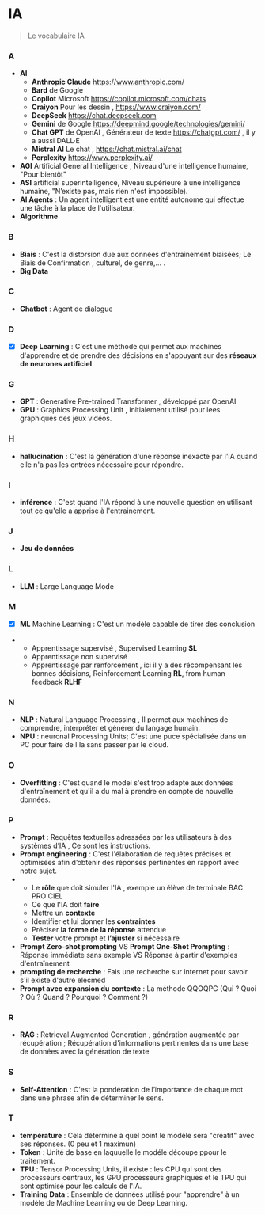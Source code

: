 # IA

> Le vocabulaire IA

### A
- **AI**
  * **Anthropic Claude** https://www.anthropic.com/
  * **Bard** de Google
  * **Copilot** Microsoft https://copilot.microsoft.com/chats
  * **Craiyon** Pour les dessin , https://www.craiyon.com/
  * **DeepSeek** https://chat.deepseek.com
  * **Gemini** de Google https://deepmind.google/technologies/gemini/
  * **Chat GPT** de OpenAI , Générateur de texte https://chatgpt.com/ , il y a aussi DALL·E
  *  **Mistral AI** Le chat , https://chat.mistral.ai/chat
  *  **Perplexity** https://www.perplexity.ai/
- **AGI** Artificial General Intelligence , Niveau d'une intelligence humaine, "Pour bientôt"
-  **ASI** artificial superintelligence, Niveau supérieure à une intelligence humaine, "N’existe pas, mais rien n'est impossible).
-  **AI Agents**      :  Un agent intelligent est une entité autonome qui effectue une tâche à la place de l'utilisateur.
-  **Algorithme**

### B
- **Biais**                 : C'est la distorsion due aux données d'entraînement biaisées; Le Biais de Confirmation  , culturel, de genre,... . 
- **Big Data**

### C
- **Chatbot**              :  Agent de dialogue

### D 
- [x] **Deep Learning**    : C'est une méthode qui permet aux machines d'apprendre et de prendre des décisions en s'appuyant sur des **réseaux de neurones artificiel**.

### G
- **GPT**                  :  Generative Pre-trained Transformer , développé par OpenAI
- **GPU**                  :  Graphics Processing Unit , initialement utilisé pour lees graphiques des jeux vidéos.   

### H
- **hallucination**        :  C'est la génération d'une réponse inexacte par l'IA quand elle n'a pas les entrèes nécessaire pour répondre.

### I
- **inférence**            : C'est quand l'IA répond à une nouvelle question en utilisant tout ce qu'elle a apprise à l'entrainement. 

### J
- **Jeu de données**

### L
- **LLM**                  :  Large Language Mode

### M
- [x] **ML**    Machine Learning  :  C'est un modèle capable de tirer des conclusion
- *    Apprentissage supervisé ,  Supervised Learning **SL**
  *    Apprentissage non supervisé
  *    Apprentissage par renforcement , ici il y a des récompensant les bonnes décisions, Reinforcement Learning  **RL**, from human feedback **RLHF**

### N
- **NLP**                   : Natural Language Processing , Il permet aux machines de comprendre, interpréter et générer du langage humain.
- **NPU**                   : neuronal Processing Units; C'est une puce spécialisée dans un PC pour faire de l'Ia sans passer par le cloud.    

### O
- **Overfitting**          : C'est quand le model s'est trop adapté aux données d'entraînement et qu'il a du mal à prendre en compte de nouvelle données.

### P
- **Prompt**               : Requêtes textuelles adressées par les utilisateurs à des systèmes d’IA , Ce sont les instructions.
- **Prompt engineering**   : C'est l'élaboration de requêtes précises et optimisées afin d’obtenir des réponses pertinentes en rapport avec notre sujet.
- *  Le **rôle** que doit simuler l'IA , exemple un élève de terminale BAC PRO CIEL
  *  Ce que l'IA doit **faire**
  *  Mettre un **contexte**
  *  Identifier et lui donner les **contraintes**
  *  Préciser **la forme de la réponse** attendue
  *  **Tester** votre prompt et **l’ajuster** si nécessaire
- **Prompt Zero-shot prompting** VS **Prompt One-Shot Prompting**   : Réponse immédiate sans exemple VS Réponse à partir d'exemples  d'entraînement
- **prompting de recherche**   : Fais une recherche sur internet pour savoir s'il existe d'autre elecmed
- **Prompt avec expansion du contexte**    :  La méthode QQOQPC (Qui ? Quoi ? Où ? Quand ? Pourquoi ? Comment ?) 

### R
- **RAG**                  :  Retrieval Augmented Generation ,  génération augmentée par récupération ; Récupération d'informations pertinentes dans une base de données avec la génération de texte

### S
- **Self-Attention**       :  C'est la pondération de l’importance de chaque mot dans une phrase afin de déterminer le sens.

### T
- **température**          :  Cela détermine à quel point le modèle sera "créatif" avec ses réponses. (0 peu et 1 maximun)
- **Token**                :  Unité de base en laquuelle le modéle découpe ppour le traitement.
- **TPU**                  :  Tensor Processing Units, il existe :  les CPU qui sont des processeurs centraux, les GPU processeurs graphiques et le TPU qui sont optimisé pour les calculs de l'IA. 
- **Training Data**        :  Ensemble de données utilisé pour "apprendre" à un modèle de Machine Learning ou de Deep Learning.
 
